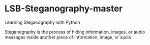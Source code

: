# LSB-Steganography-master
Learning Steganography with Python

Steganography is the process of hiding information, images, or audio messages inside another piece of information, image, or audio.


